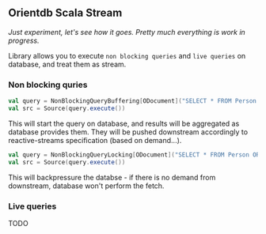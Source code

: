 ## Orientdb Scala Stream


_Just experiment, let's see how it goes. Pretty much everything is work in progress._

Library allows you to execute `non blocking queries` and `live queries` on database, and treat them as stream.

### Non blocking quries
```scala
val query = NonBlockingQueryBuffering[ODocument]("SELECT * FROM Person ORDER BY name LIMIT 3")
val src = Source(query.execute())
```
This will start the query on database, and results will be aggregated as database provides them. They will be pushed downstream accordingly to reactive-streams specification (based on demand...).

```scala
val query = NonBlockingQueryLocking[ODocument]("SELECT * FROM Person ORDER BY name LIMIT 3")
val src = Source(query.execute())
```
This will backpressure the databse - if there is no demand from downstream, database won't perform the fetch.


### Live queries
TODO

